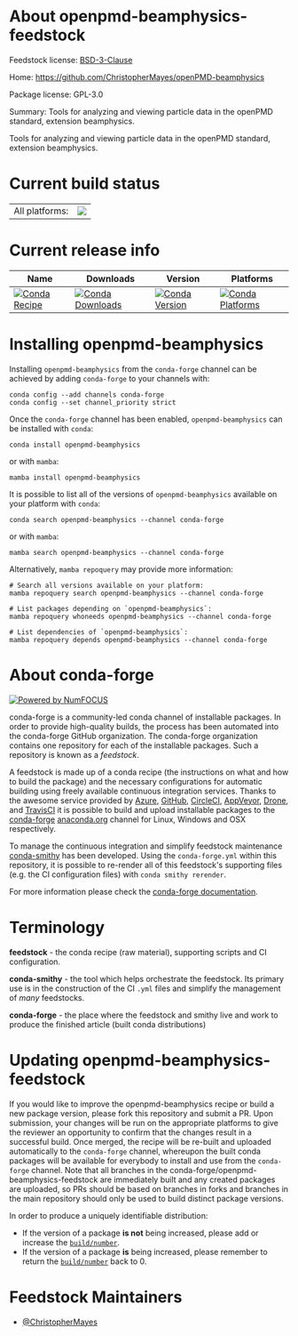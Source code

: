 About openpmd-beamphysics-feedstock
===================================

Feedstock license: [BSD-3-Clause](https://github.com/conda-forge/openpmd-beamphysics-feedstock/blob/main/LICENSE.txt)

Home: https://github.com/ChristopherMayes/openPMD-beamphysics

Package license: GPL-3.0

Summary: Tools for analyzing and viewing particle data in the openPMD standard, extension beamphysics.

Tools for analyzing and viewing particle data in the openPMD standard,
extension beamphysics.


Current build status
====================


<table><tr><td>All platforms:</td>
    <td>
      <a href="https://dev.azure.com/conda-forge/feedstock-builds/_build/latest?definitionId=8810&branchName=main">
        <img src="https://dev.azure.com/conda-forge/feedstock-builds/_apis/build/status/openpmd-beamphysics-feedstock?branchName=main">
      </a>
    </td>
  </tr>
</table>

Current release info
====================

| Name | Downloads | Version | Platforms |
| --- | --- | --- | --- |
| [![Conda Recipe](https://img.shields.io/badge/recipe-openpmd--beamphysics-green.svg)](https://anaconda.org/conda-forge/openpmd-beamphysics) | [![Conda Downloads](https://img.shields.io/conda/dn/conda-forge/openpmd-beamphysics.svg)](https://anaconda.org/conda-forge/openpmd-beamphysics) | [![Conda Version](https://img.shields.io/conda/vn/conda-forge/openpmd-beamphysics.svg)](https://anaconda.org/conda-forge/openpmd-beamphysics) | [![Conda Platforms](https://img.shields.io/conda/pn/conda-forge/openpmd-beamphysics.svg)](https://anaconda.org/conda-forge/openpmd-beamphysics) |

Installing openpmd-beamphysics
==============================

Installing `openpmd-beamphysics` from the `conda-forge` channel can be achieved by adding `conda-forge` to your channels with:

```
conda config --add channels conda-forge
conda config --set channel_priority strict
```

Once the `conda-forge` channel has been enabled, `openpmd-beamphysics` can be installed with `conda`:

```
conda install openpmd-beamphysics
```

or with `mamba`:

```
mamba install openpmd-beamphysics
```

It is possible to list all of the versions of `openpmd-beamphysics` available on your platform with `conda`:

```
conda search openpmd-beamphysics --channel conda-forge
```

or with `mamba`:

```
mamba search openpmd-beamphysics --channel conda-forge
```

Alternatively, `mamba repoquery` may provide more information:

```
# Search all versions available on your platform:
mamba repoquery search openpmd-beamphysics --channel conda-forge

# List packages depending on `openpmd-beamphysics`:
mamba repoquery whoneeds openpmd-beamphysics --channel conda-forge

# List dependencies of `openpmd-beamphysics`:
mamba repoquery depends openpmd-beamphysics --channel conda-forge
```


About conda-forge
=================

[![Powered by
NumFOCUS](https://img.shields.io/badge/powered%20by-NumFOCUS-orange.svg?style=flat&colorA=E1523D&colorB=007D8A)](https://numfocus.org)

conda-forge is a community-led conda channel of installable packages.
In order to provide high-quality builds, the process has been automated into the
conda-forge GitHub organization. The conda-forge organization contains one repository
for each of the installable packages. Such a repository is known as a *feedstock*.

A feedstock is made up of a conda recipe (the instructions on what and how to build
the package) and the necessary configurations for automatic building using freely
available continuous integration services. Thanks to the awesome service provided by
[Azure](https://azure.microsoft.com/en-us/services/devops/), [GitHub](https://github.com/),
[CircleCI](https://circleci.com/), [AppVeyor](https://www.appveyor.com/),
[Drone](https://cloud.drone.io/welcome), and [TravisCI](https://travis-ci.com/)
it is possible to build and upload installable packages to the
[conda-forge](https://anaconda.org/conda-forge) [anaconda.org](https://anaconda.org/)
channel for Linux, Windows and OSX respectively.

To manage the continuous integration and simplify feedstock maintenance
[conda-smithy](https://github.com/conda-forge/conda-smithy) has been developed.
Using the ``conda-forge.yml`` within this repository, it is possible to re-render all of
this feedstock's supporting files (e.g. the CI configuration files) with ``conda smithy rerender``.

For more information please check the [conda-forge documentation](https://conda-forge.org/docs/).

Terminology
===========

**feedstock** - the conda recipe (raw material), supporting scripts and CI configuration.

**conda-smithy** - the tool which helps orchestrate the feedstock.
                   Its primary use is in the construction of the CI ``.yml`` files
                   and simplify the management of *many* feedstocks.

**conda-forge** - the place where the feedstock and smithy live and work to
                  produce the finished article (built conda distributions)


Updating openpmd-beamphysics-feedstock
======================================

If you would like to improve the openpmd-beamphysics recipe or build a new
package version, please fork this repository and submit a PR. Upon submission,
your changes will be run on the appropriate platforms to give the reviewer an
opportunity to confirm that the changes result in a successful build. Once
merged, the recipe will be re-built and uploaded automatically to the
`conda-forge` channel, whereupon the built conda packages will be available for
everybody to install and use from the `conda-forge` channel.
Note that all branches in the conda-forge/openpmd-beamphysics-feedstock are
immediately built and any created packages are uploaded, so PRs should be based
on branches in forks and branches in the main repository should only be used to
build distinct package versions.

In order to produce a uniquely identifiable distribution:
 * If the version of a package **is not** being increased, please add or increase
   the [``build/number``](https://docs.conda.io/projects/conda-build/en/latest/resources/define-metadata.html#build-number-and-string).
 * If the version of a package **is** being increased, please remember to return
   the [``build/number``](https://docs.conda.io/projects/conda-build/en/latest/resources/define-metadata.html#build-number-and-string)
   back to 0.

Feedstock Maintainers
=====================

* [@ChristopherMayes](https://github.com/ChristopherMayes/)


<!-- dummy commit to enable rerendering -->

